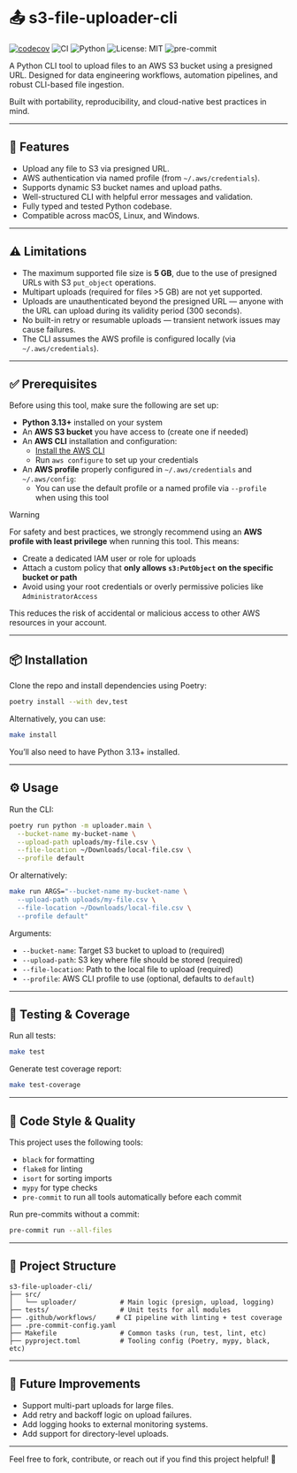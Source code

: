 # 📤 s3-file-uploader-cli

[![codecov](https://codecov.io/gh/Djirlic/s3-file-uploader-cli/graph/badge.svg?token=7DVWY9HMKG)](https://codecov.io/gh/Djirlic/s3-file-uploader-cli)
![CI](https://github.com/Djirlic/s3-file-uploader-cli/actions/workflows/ci.yml/badge.svg)
![Python](https://img.shields.io/badge/python-3.13+-blue)
![License: MIT](https://img.shields.io/badge/License-MIT-yellow.svg)
![pre-commit](https://img.shields.io/badge/pre--commit-enabled-brightgreen)

A Python CLI tool to upload files to an AWS S3 bucket using a presigned URL. Designed for data engineering workflows, automation pipelines, and robust CLI-based file ingestion.

Built with portability, reproducibility, and cloud-native best practices in mind.

---

## 🚀 Features

- Upload any file to S3 via presigned URL.
- AWS authentication via named profile (from `~/.aws/credentials`).
- Supports dynamic S3 bucket names and upload paths.
- Well-structured CLI with helpful error messages and validation.
- Fully typed and tested Python codebase.
- Compatible across macOS, Linux, and Windows.

---

## ⚠️ Limitations

- The maximum supported file size is **5 GB**, due to the use of presigned URLs with S3 `put_object` operations.
- Multipart uploads (required for files >5 GB) are not yet supported.
- Uploads are unauthenticated beyond the presigned URL — anyone with the URL can upload during its validity period (300 seconds).
- No built-in retry or resumable uploads — transient network issues may cause failures.
- The CLI assumes the AWS profile is configured locally (via `~/.aws/credentials`).

---

## ✅ Prerequisites

Before using this tool, make sure the following are set up:

- **Python 3.13+** installed on your system
- An **AWS S3 bucket** you have access to (create one if needed)
- An **AWS CLI** installation and configuration:
  - [Install the AWS CLI](https://docs.aws.amazon.com/cli/latest/userguide/cli-chap-getting-started.html)
  - Run `aws configure` to set up your credentials
- An **AWS profile** properly configured in `~/.aws/credentials` and `~/.aws/config`:
  - You can use the default profile or a named profile via `--profile` when using this tool

> [!WARNING]
> For safety and best practices, we strongly recommend using an **AWS profile with least privilege** when running this tool.
> This means:
> - Create a dedicated IAM user or role for uploads
> - Attach a custom policy that **only allows `s3:PutObject` on the specific bucket or path**
> - Avoid using your root credentials or overly permissive policies like `AdministratorAccess`
>
> This reduces the risk of accidental or malicious access to other AWS resources in your account.

---

## 📦 Installation

Clone the repo and install dependencies using Poetry:

```bash
poetry install --with dev,test
```

Alternatively, you can use:

```bash
make install
```

You’ll also need to have Python 3.13+ installed.

---

## ⚙️ Usage

Run the CLI:

```bash
poetry run python -m uploader.main \
  --bucket-name my-bucket-name \
  --upload-path uploads/my-file.csv \
  --file-location ~/Downloads/local-file.csv \
  --profile default
```

Or alternatively:

```bash
make run ARGS="--bucket-name my-bucket-name \
  --upload-path uploads/my-file.csv \
  --file-location ~/Downloads/local-file.csv \
  --profile default"
```

Arguments:

- `--bucket-name`: Target S3 bucket to upload to (required)
- `--upload-path`: S3 key where file should be stored (required)
- `--file-location`: Path to the local file to upload (required)
- `--profile`: AWS CLI profile to use (optional, defaults to `default`)

---

## 🧪 Testing & Coverage

Run all tests:

```bash
make test
```

Generate test coverage report:

```bash
make test-coverage
```

---

## 🧼 Code Style & Quality

This project uses the following tools:

- `black` for formatting
- `flake8` for linting
- `isort` for sorting imports
- `mypy` for type checks
- `pre-commit` to run all tools automatically before each commit

Run pre-commits without a commit:

```bash
pre-commit run --all-files
```

---

## 📁 Project Structure

```
s3-file-uploader-cli/
├── src/
│   └── uploader/           # Main logic (presign, upload, logging)
├── tests/                  # Unit tests for all modules
├── .github/workflows/     # CI pipeline with linting + test coverage
├── .pre-commit-config.yaml
├── Makefile                # Common tasks (run, test, lint, etc)
├── pyproject.toml          # Tooling config (Poetry, mypy, black, etc)
```

---

## 📌 Future Improvements

- Support multi-part uploads for large files.
- Add retry and backoff logic on upload failures.
- Add logging hooks to external monitoring systems.
- Add support for directory-level uploads.

---

Feel free to fork, contribute, or reach out if you find this project helpful! 🙌
